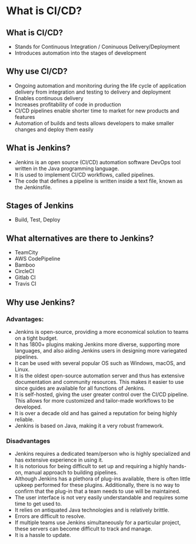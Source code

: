 # What is CI/CD?

## What is CI/CD?

- Stands for Continuous Integration / Coninuous Delivery/Deployment
- Introduces automation into the stages of development

## Why use CI/CD?

- Ongoing automation and monitoring during the life cycle of application delivery from integration and testing to delivery and deployment
- Enables continuous delivery
- Increases profitability of code in production
- CI/CD pipelines enable shorter time to market for new products and features
- Automation of builds and tests allows developers to make smaller changes and deploy them easily

## What is Jenkins?

- Jenkins is an open source (CI/CD) automation software DevOps tool written in the Java programming language. 
- It is used to implement CI/CD workflows, called pipelines.
- The code that defines a pipeline is written inside a text file, known as the Jenkinsfile.

## Stages of Jenkins

- Build, Test, Deploy

## What alternatives are there to Jenkins?

- TeamCity
- AWS CodePipeline
- Bamboo
- CircleCI
- Gitlab CI
- Travis CI

## Why use Jenkins?

### Advantages:

- Jenkins is open-source, providing a more economical solution to teams on a tight budget.
- It has 1800+ plugins making Jenkins more diverse, supporting more languages, and also aiding Jenkins users in designing more variegated pipelines.
- It can be used with several popular OS such as Windows, macOS, and Linux.
- It is the oldest open-source automation server and thus has extensive documentation and community resources. This makes it easier to use since guides are available for all functions of Jenkins.
- It is self-hosted, giving the user greater control over the CI/CD pipeline. This allows for more customized and tailor-made workflows to be developed.
- It is over a decade old and has gained a reputation for being highly reliable.
- Jenkins is based on Java, making it a very robust framework.
### Disadvantages

- Jenkins requires a dedicated team/person who is highly specialized and has extensive experience in using it.
- It is notorious for being difficult to set up and requiring a highly hands-on, manual approach to building pipelines.
- Although Jenkins has a plethora of plug-ins available, there is often little upkeep performed for these plugins. Additionally, there is no way to confirm that the plug-in that a team needs to use will be maintained.
- The user interface is not very easily understandable and requires some time to get used to.
- It relies on antiquated Java technologies and is relatively brittle.
- Errors are difficult to resolve.
- If multiple teams use Jenkins simultaneously for a particular project, these servers can become difficult to track and manage.
- It is a hassle to update.
